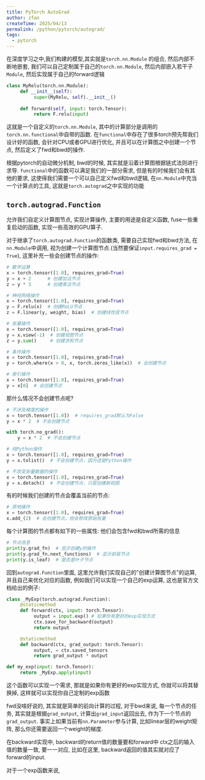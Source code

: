 ```yaml
---
title: PyTorch AutoGrad
author: zfan
createTime: 2025/04/13
permalink: /python/pytorch/autograd/
tags:
  - pytorch
---
```


在深度学习之中,我们构建的模型,其实就是`torch.nn.Module` 的组合, 然后内部不断地嵌套, 我们可以自己定制属于自己的`torch.nn.Module`, 然后内部嵌入若干子`Module`, 然后实现属于自己的forward逻辑

```python
class MyRelu(torch.nn.Module):
     def __init__(self):
          super(MyRelu, self).__init__()
     
     def forward(self, input: torch.Tensor):
          return F.relu(input)

```
这就是一个自定义的`torch.nn.Module`, 其中的计算部分是调用的`torch.nn.functional`中自带的函数. 在`functional`中存在了很多torch预先帮我们设计好的函数, 会针对CPU或者GPU进行优化, 并且可以在计算图之中创建一个节点, 然后定义了fwd和bwd的操作.

根据pytorch的自动微分机制, bwd的时候, 其实就是沿着计算图根据链式法则进行求导. `functional`中的函数可以满足我们的一部分需求, 但是有的时候我们会有其他的要求, 这使得我们需要一个可以自己定义fwd和bwd逻辑, 在`nn.Module`中充当一个计算点的工具, 这就是`torch.autograd`之中实现的功能

## `torch.autograd.Function`

允许我们自定义计算图节点, 实现计算操作, 主要的用途是自定义函数, fuse一些重复启动的函数, 实现一些高效的GPU算子.

对于继承了`torch.autograd.Function`的函数类, 需要自己实现fwd和bwd方法, 在`nn.Module`中调用, 视为创建一个计算图节点.(当然要保证`input.requires_grad = True`), 这里补充一些会创建节点的操作: 

```python
# 数学运算
x = torch.tensor([1.0], requires_grad=True)
y = x + 2      # 创建加法节点
z = y * 3      # 创建乘法节点

# 神经网络操作
x = torch.tensor([1.0], requires_grad=True)
y = F.relu(x)  # 创建ReLU节点
z = F.linear(y, weight, bias)  # 创建线性层节点

# 张量操作
x = torch.tensor([1.0], requires_grad=True)
y = x.view(-1)  # 创建视图节点
z = y.sum()     # 创建求和节点

# 条件操作
x = torch.tensor([1.0], requires_grad=True)
y = torch.where(x > 0, x, torch.zeros_like(x))  # 会创建节点

# 索引操作
x = torch.tensor([1.0], requires_grad=True)
y = x[0]  # 会创建节点
```

那什么情况不会创建节点呢?

```python
# 不涉及梯度的操作
x = torch.tensor([1.0])  # requires_grad默认为False
y = x * 2  # 不会创建节点

with torch.no_grad():
    y = x * 2  # 不会创建节点

# 纯Python操作
x = torch.tensor([1.0], requires_grad=True)
y = x.tolist()  # 不会创建节点，因为这是Python操作

# 不改变张量数据的操作
x = torch.tensor([1.0], requires_grad=True)
y = x.detach()  # 不会创建节点，只是创建新视图
```

有的时候我们创建的节点会覆盖当前的节点:

```python
# 原地操作
x = torch.tensor([1.0], requires_grad=True)
x.add_(2)  # 会创建节点，但会修改原始张量
```

每个计算图的节点都有如下的一些属性: 他们会包含fwd和bwd所需的信息

```python
# 节点信息
print(y.grad_fn)  # 显示创建y的操作
print(y.grad_fn.next_functions)  # 显示前驱节点
print(y.is_leaf)  # 是否是叶子节点
```

回到`autograd.Function`里面, 这里允许我们实现自己的"创建计算图节点"的运算, 并且自己来优化对应的函数, 例如我们可以实现一个自己的exp运算, 这也是官方文档给出的例子:

```python
class _MyExp(torch.autograd.Function):
     @staticmethod
     def forward(ctx, input: torch.Tensor):
          output = input.exp() # 如果你有更好的exp实现方式
          ctx.save_for_backward(output)
          return output

     @staticmethod
     def backward(ctx, grad_output: torch.Tensor):
          output, = ctx.saved_tensors
          return grad_output * output

def my_exp(input: torch.Tensor):
     return _MyExp.apply(input)
```
这个函数可以实现一个需求, 那就是如果你有更好的exp实现方式, 你就可以将其替换掉, 这样就可以实现你自己定制的exp函数

fwd没啥好说的, 其实就是简单的前向计算的过程, 对于bwd来说, 每一个节点的任务, 其实就是根据`grad_output`, 计算出`grad_input`返回出去, 作为下一个节点的`grad_output`. 事实上如果当前有`nn.Parameter`参与计算, 比如linear层的weight矩阵, 那么你还需要返回一个weight的梯度. 

在backward实现中, backward的return值的数量要和forward中 ctx之后的输入值的数量一致, 要一一对应, 比如在这里, backward返回的值其实就对应了forward的input.

对于一个exp函数来说, 

